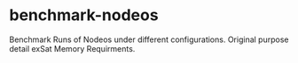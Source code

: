 # benchmark-nodeos
Benchmark Runs of Nodeos under different configurations. Original purpose detail exSat Memory Requirments.

